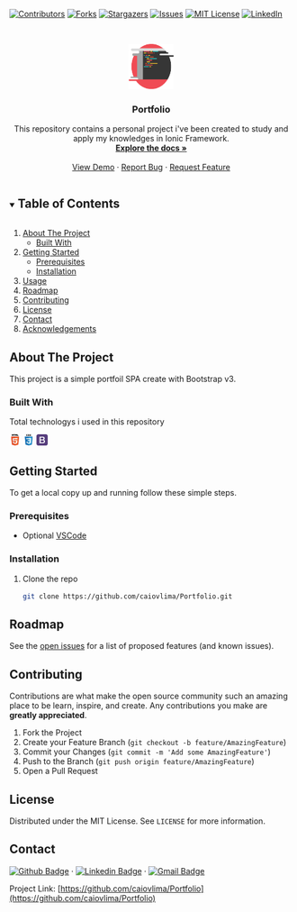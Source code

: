 [![Contributors][contributors-shield]][contributors-url]
[![Forks][forks-shield]][forks-url]
[![Stargazers][stars-shield]][stars-url]
[![Issues][issues-shield]][issues-url]
[![MIT License][license-shield]][license-url]
[![LinkedIn][linkedin-shield]][linkedin-url]



<!-- PROJECT LOGO -->
<br />
<p align="center">
  <a href="https://github.com/caiovlima/Portfolio">
    <img src="images/logo.png" alt="Logo" width="80" height="80">
  </a>

  <h3 align="center">Portfolio</h3>

  <p align="center">
    This repository contains a personal project i've been created to study and apply my knowledges in Ionic Framework.
    <br />
    <a href="https://github.com/caiovlima/Portfolio"><strong>Explore the docs »</strong></a>
    <br />
    <br />
    <a href="https://github.com/caiovlima/Portfolio">View Demo</a>
    ·
    <a href="https://github.com/caiovlima/Portfolio/issues">Report Bug</a>
    ·
    <a href="https://github.com/caiovlima/Portfolio/issues">Request Feature</a>
  </p>
</p>



<!-- TABLE OF CONTENTS -->
<details open="open">
  <summary><h2 style="display: inline-block">Table of Contents</h2></summary>
  <ol>
    <li>
      <a href="#about-the-project">About The Project</a>
      <ul>
        <li><a href="#built-with">Built With</a></li>
      </ul>
    </li>
    <li>
      <a href="#getting-started">Getting Started</a>
      <ul>
        <li><a href="#prerequisites">Prerequisites</a></li>
        <li><a href="#installation">Installation</a></li>
      </ul>
    </li>
    <li><a href="#usage">Usage</a></li>
    <li><a href="#roadmap">Roadmap</a></li>
    <li><a href="#contributing">Contributing</a></li>
    <li><a href="#license">License</a></li>
    <li><a href="#contact">Contact</a></li>
    <li><a href="#acknowledgements">Acknowledgements</a></li>
  </ol>
</details>



<!-- ABOUT THE PROJECT -->
## About The Project

This project is a simple portfoil SPA create with Bootstrap v3.



### Built With
Total technologys i used in this repository


<code><img  height="20"  src="https://raw.githubusercontent.com/github/explore/80688e429a7d4ef2fca1e82350fe8e3517d3494d/topics/html/html.png"></code> <code><img  height="20"  src="https://raw.githubusercontent.com/github/explore/80688e429a7d4ef2fca1e82350fe8e3517d3494d/topics/css/css.png"></code>
<code><img  height="20"  src="https://raw.githubusercontent.com/github/explore/80688e429a7d4ef2fca1e82350fe8e3517d3494d/topics/bootstrap/bootstrap.png"></code>



<!-- GETTING STARTED -->
## Getting Started

To get a local copy up and running follow these simple steps.

### Prerequisites

* Optional [VSCode](https://code.visualstudio.com/)



### Installation

1. Clone the repo
   ```sh
   git clone https://github.com/caiovlima/Portfolio.git
   ```



<!-- ROADMAP -->
## Roadmap

See the [open issues](https://github.com/caiovlima/Portfolio/issues) for a list of proposed features (and known issues).



<!-- CONTRIBUTING -->
## Contributing

Contributions are what make the open source community such an amazing place to be learn, inspire, and create. Any contributions you make are **greatly appreciated**.

1. Fork the Project
2. Create your Feature Branch (`git checkout -b feature/AmazingFeature`)
3. Commit your Changes (`git commit -m 'Add some AmazingFeature'`)
4. Push to the Branch (`git push origin feature/AmazingFeature`)
5. Open a Pull Request



<!-- LICENSE -->
## License

Distributed under the MIT License. See `LICENSE` for more information.



<!-- CONTACT -->
## Contact

[![Github Badge](https://img.shields.io/badge/-Github-000?style=flat&logo=Github&logoColor=white&link=https://github.com/caiovlima)](https://github.com/caiovlima) · [![Linkedin Badge](https://img.shields.io/badge/-LinkedIn-blue?style=flat&logo=Linkedin&logoColor=white&link=https://www.linkedin.com/in/caioviniciuslima/)](https://www.linkedin.com/in/caioviniciuslima/) · [![Gmail Badge](https://img.shields.io/badge/-Gmail-c14438?style=flat&logo=Gmail&logoColor=white&link=mailto:contatocaiovlimat@gmail.com)](mailto:contatocaiovlima@gmail.com)

Project Link: [https://github.com/caiovlima/Portfolio](https://github.com/caiovlima/Portfolio)




<!-- MARKDOWN LINKS & IMAGES -->
<!-- https://www.markdownguide.org/basic-syntax/#reference-style-links -->
[contributors-shield]: https://img.shields.io/github/contributors/caiovlima/Portfolio.svg?style=for-the-badge
[contributors-url]: https://github.com/caiovlima/Portfolio/graphs/contributors
[forks-shield]: https://img.shields.io/github/forks/caiovlima/Portfolio.svg?style=for-the-badge
[forks-url]: https://github.com/caiovlima/Portfolio/network/members
[stars-shield]: https://img.shields.io/github/stars/caiovlima/Portfolio.svg?style=for-the-badge
[stars-url]: https://github.com/caiovlima/Portfolio/stargazers
[issues-shield]: https://img.shields.io/github/issues/caiovlima/Portfolio.svg?style=for-the-badge
[issues-url]: https://github.com/caiovlima/Portfolio/issues
[license-shield]: https://img.shields.io/github/license/caiovlima/Portfolio.svg?style=for-the-badge
[license-url]: https://github.com/caiovlima/Portfolio/blob/master/LICENSE.txt
[linkedin-shield]: https://img.shields.io/badge/-LinkedIn-black.svg?style=for-the-badge&logo=linkedin&colorB=555
[linkedin-url]: https://linkedin.com/in/caiovlima
